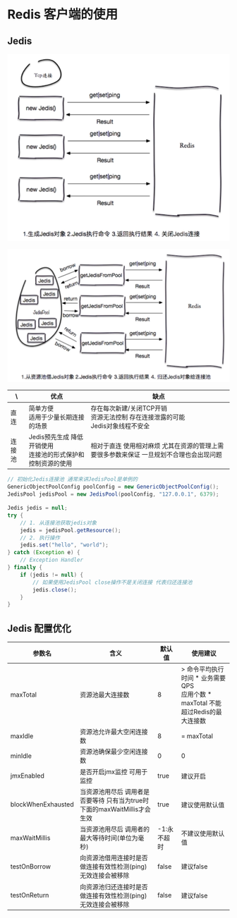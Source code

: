 # Redis 客户端的使用

## Jedis

![Jedis 直连](assets/3-1.png)

![Jedis 连接池](assets/3-2.png)

| \ | 优点 | 缺点 |
| --- | --- | --- |
| 直连 | 简单方便<br/>适用于少量长期连接的场景 | 存在每次新建/关闭TCP开销<br/>资源无法控制 存在连接泄露的可能<br/>Jedis对象线程不安全 |
| 连接池 | Jedis预先生成 降低开销使用<br/>连接池的形式保护和控制资源的使用 | 相对于直连 使用相对麻烦 尤其在资源的管理上需要很多参数来保证 一旦规划不合理也会出现问题 |

```java
// 初始化Jedis连接池 通常来讲JedisPool是单例的
GenericObjectPoolConfig poolConfig = new GenericObjectPoolConfig();
JedisPool jedisPool = new JedisPool(poolConfig, "127.0.0.1", 6379);
```

```java
Jedis jedis = null;
try {
    // 1. 从连接池获取jedis对象
    jedis = jedisPool.getResource();
    // 2. 执行操作
    jedis.set("hello", "world");
} catch (Exception e) {
    // Exception Handler
} finally {
    if (jedis != null) {
        // 如果使用JedisPool close操作不是关闭连接 代表归还连接池
        jedis.close();
    }
}
```

## Jedis 配置优化

| 参数名 | 含义 | 默认值 | 使用建议 |
| --- | --- | --- | --- |
| maxTotal | 资源池最大连接数 | 8 | > 命令平均执行时间 * 业务需要QPS<br/>应用个数 * maxTotal 不能超过Redis的最大连接数 |
| maxIdle | 资源池允许最大空闲连接数 | 8 | = maxTotal |
| minIdle | 资源池确保最少空闲连接数 | 0 | 0 |
| jmxEnabled | 是否开启jmx监控 可用于监控 | true | 建议开启 |
| blockWhenExhausted | 当资源池用尽后 调用者是否要等待 只有当为true时 下面的maxWaitMillis才会生效 | true | 建议使用默认值 |
| maxWaitMillis | 当资源池用尽后 调用者的最大等待时间(单位为毫秒) | -1:永不超时 | 不建议使用默认值 |
| testOnBorrow | 向资源池借用连接时是否做连接有效性检测(ping) 无效连接会被移除 | false | 建议false |
| testOnReturn | 向资源池归还连接时是否做连接有效性检测(ping) 无效连接会被移除 | false | 建议false |
